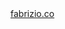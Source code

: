 <!DOCTYPE html>
<html>
<head>
  <meta charset="utf-8">
  <title>
    Weather Animation
  </title>
  <link rel="stylesheet" type="text/css" href="style.css">
</head>
<body>

  <div id="fabrizio"></div>
  <a href="http://fabrizio.co">fabrizio.co</a>

  <div class="container">
    <div class="sunny"></div>
    <div class="cloudy"></div>
    <div class="rainy"></div>
    <div class="snowy"></div>
    <div class="rainbow"></div>
    <div class="starry"></div>
    <div class="stormy"></div>
  </div> 

</body>
</html>
